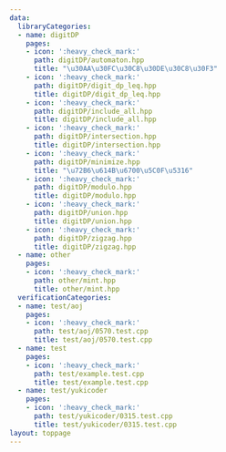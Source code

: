 ```yaml
---
data:
  libraryCategories:
  - name: digitDP
    pages:
    - icon: ':heavy_check_mark:'
      path: digitDP/automaton.hpp
      title: "\u30AA\u30FC\u30C8\u30DE\u30C8\u30F3"
    - icon: ':heavy_check_mark:'
      path: digitDP/digit_dp_leq.hpp
      title: digitDP/digit_dp_leq.hpp
    - icon: ':heavy_check_mark:'
      path: digitDP/include_all.hpp
      title: digitDP/include_all.hpp
    - icon: ':heavy_check_mark:'
      path: digitDP/intersection.hpp
      title: digitDP/intersection.hpp
    - icon: ':heavy_check_mark:'
      path: digitDP/minimize.hpp
      title: "\u72B6\u614B\u6700\u5C0F\u5316"
    - icon: ':heavy_check_mark:'
      path: digitDP/modulo.hpp
      title: digitDP/modulo.hpp
    - icon: ':heavy_check_mark:'
      path: digitDP/union.hpp
      title: digitDP/union.hpp
    - icon: ':heavy_check_mark:'
      path: digitDP/zigzag.hpp
      title: digitDP/zigzag.hpp
  - name: other
    pages:
    - icon: ':heavy_check_mark:'
      path: other/mint.hpp
      title: other/mint.hpp
  verificationCategories:
  - name: test/aoj
    pages:
    - icon: ':heavy_check_mark:'
      path: test/aoj/0570.test.cpp
      title: test/aoj/0570.test.cpp
  - name: test
    pages:
    - icon: ':heavy_check_mark:'
      path: test/example.test.cpp
      title: test/example.test.cpp
  - name: test/yukicoder
    pages:
    - icon: ':heavy_check_mark:'
      path: test/yukicoder/0315.test.cpp
      title: test/yukicoder/0315.test.cpp
layout: toppage
---
```

